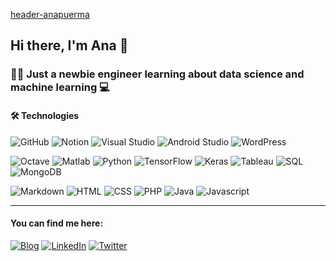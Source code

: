 [header-anapuerma](header-anapuerma.jpeg)

## Hi there, I'm Ana :wave:

### :woman_technologist: Just a newbie engineer learning about data science and machine learning :computer: 

#### :hammer_and_wrench: Technologies  

![GitHub](https://img.shields.io/badge/-GitHub-616161?style=flat&logo=github&logoColor=ffffff)
![Notion](https://img.shields.io/badge/-Notion-616161?style=flat&logo=notion&logoColor=ffffff)
![Visual Studio](https://img.shields.io/badge/-Visual_Studio-616161?style=flat&logo=visualstudio&logoColor=ffffff)
![Android Studio](https://img.shields.io/badge/-Android_Studio-616161?style=flat&logo=androidstudio&logoColor=ffffff)
![WordPress](https://img.shields.io/badge/-WordPress-616161?style=flat&logo=wordpress&logoColor=ffffff)

![Octave](https://img.shields.io/badge/-Octave-616161?style=flat&logo=octave&logoColor=ffffff)
![Matlab](https://img.shields.io/badge/-Matlab-616161?style=flat&logo=matlab&logoColor=ffffff)
![Python](https://img.shields.io/badge/-Python-616161?style=flat&logo=python&logoColor=ffffff)
![TensorFlow](https://img.shields.io/badge/-TensorFlow-616161?style=flat&logo=tensorflow&logoColor=ffffff)
![Keras](https://img.shields.io/badge/-Keras-616161?style=flat&logo=keras&logoColor=ffffff)
![Tableau](https://img.shields.io/badge/-Tableau-616161?style=flat&logo=tableau&logoColor=ffffff)
![SQL](https://img.shields.io/badge/-SQL-616161?style=flat&logo=SQL&logoColor=ffffff)
![MongoDB](https://img.shields.io/badge/-MongoDB-616161?style=flat&logo=mongodb&logoColor=ffffff)

![Markdown](https://img.shields.io/badge/-Markdown-616161?style=flat&logo=markdown&logoColor=ffffff)
![HTML](https://img.shields.io/badge/-HTML-616161?style=flat&logo=HTML5&logoColor=ffffff)
![CSS](https://img.shields.io/badge/-CSS-616161?style=flat&logo=CSS3&logoColor=ffffff)
![PHP](https://img.shields.io/badge/-PHP-616161?style=flat&logo=PHP&logoColor=ffffff)
![Java](https://img.shields.io/badge/-Java-616161?style=flat&logo=Java&logoColor=ffffff)
![Javascript](https://img.shields.io/badge/-JavaScript-616161?style=flat&logo=Javascript&logoColor=ffffff)

---

#### You can find me here:

[![Blog](https://img.shields.io/badge/-Blog:_apuerma-FFFFFF?style=flat)](https://apuerma.github.io/)
[![LinkedIn](https://img.shields.io/badge/-LinkedIn-FFFFFF?style=flat&logo=linkedin&logoColor=616161)](linkedin.com/in/anapuermaruiz)
[![Twitter](https://img.shields.io/badge/-Twitter-FFFFFF?style=flat&logo=twitter&logoColor=616161)](twitter.com/apuermaruiz)





<!--
**apuerma/apuerma** is a ✨ _special_ ✨ repository because its `README.md` (this file) appears on your GitHub profile.

Here are some ideas to get you started:

- 🌱 I’m currently learning ...
- 👯 I’m looking to collaborate on ...
- 🤔 I’m looking for help with ...
- 💬 Ask me about ...
- 📫 How to reach me: ...
- 😄 Pronouns: ...
- ⚡ Fun fact: ...
-->
